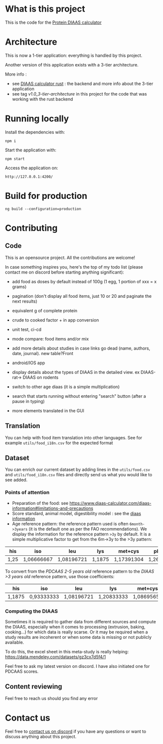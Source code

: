 # What is this project

This is the code for the [Protein DIAAS calculator](https://www.diaas-calculator.com/)

# Architecture

This is now a 1-tier application: everything is handled by this project. 

Another version of this application exists with a 3-tier architecture. 

More info : 

- see [DIAAS calculator rust](https://github.com/diaas-calculator/diaas-calculator-rust) : the backend and more info about the 3-tier application
- see tag *v1.0_3-tier-architecture* in this project for the code that was working with the rust backend

# Running locally

Install the dependencies with: 

```
npm i
```

Start the application with: 

```
npm start
```

Access the application on: 

```
http://127.0.0.1:4200/
```

# Build for production

```
ng build --configuration=production
```

# Contributing

## Code

This is an opensource project. All the contributions are welcome!

In case something inspires you, here's the top of my todo list (please contact me on discord before starting anything significant): 

- add food as doses by default instead of 100g (1 egg, 1 portion of xxx = x grams)
- pagination (don't display all food items, just 10 or 20 and paginate the next results)
- equivalent g of complete protein
- crude to cooked factor + in app conversion
- unit test, ci-cd
- mode compare: food items and/or mix
- add more details about studies in case links go dead (name, authors, date, journal). new table?Front

- android/IOS app
- display details about the types of DIAAS in the detailed view. ex DIAAS-rat-> DIAAS on rodents
- switch to other age diaas (it is a simple multiplication)
- search that starts running without entering "search" button (after a pause in typing)
- more elements translated in the GUI

## Translation

You can help with food item translation into other languages. See for example `utils/food_i18n.csv` for the expected format

## Dataset

You can enrich our current dataset by adding lines in the `utils/food.csv` and `utils/food_i18n.csv` files and directly send us what you would like to see added.

### Points of attention

- Preparation of the food: see https://www.diaas-calculator.com/diaas-information#limitations-and-precautions
- Score standard, animal model, digestibility model : see the [diaas information](https://www.diaas-calculator.com/diaas-information#score-types-in-the-app)
- Age reference pattern: the reference pattern used is often `6month->3years` (it is the default one as per the FAO recommendations). We display the information for the reference pattern `>3y` by default. It is a simple multiplicative factor to get from the 6m->3y to the >3y pattern: 

| his  | iso        | leu        | lys    | met+cys    | phe+tyr    | thr  | trp        | val   |
| ---- | ---------- | ---------- | ------ | ---------- | ---------- | ---- | ---------- | ----- |
| 1,25 | 1,06666667 | 1,08196721 | 1,1875 | 1,17391304 | 1,26829268 | 1,24 | 1,28787879 | 1,075 |

To convert from the *PDCAAS* *2-5 years old* reference pattern to the *DIAAS* *>3 years old* reference pattern, use those coefficients: 

| his    | iso        | leu        | lys        | met+cys    | phe+tyr    | thr  | trp        | val   |
| ------ | ---------- | ---------- | ---------- | ---------- | ---------- | ---- | ---------- | ----- |
| 1,1875 | 0,93333333 | 1,08196721 | 1,20833333 | 1,08695652 | 1,53658537 | 1,36 | 1,66666667 | 0,875 |

### Computing the DIAAS

Sometimes it is required to gather data from different sources and compute the DIAAS, especially when it comes to processing (extrusion, baking, cooking...) for which data is really scarse. Or it may be required when a study results are incoherent or when some data is missing or not publicly available.

To do this, the excel sheet in this meta-study is really helping: https://data.mendeley.com/datasets/gz3cx7d5f4/1

Feel free to ask my latest version on discord. I have also initiated one for PDCAAS scores.

## Content reviewing

Feel free to reach us should you find any error

# Contact us

Feel free to [contact us on discord](https://discord.gg/6hzVNKz2) if you have any questions or want to discuss anything about this project.



